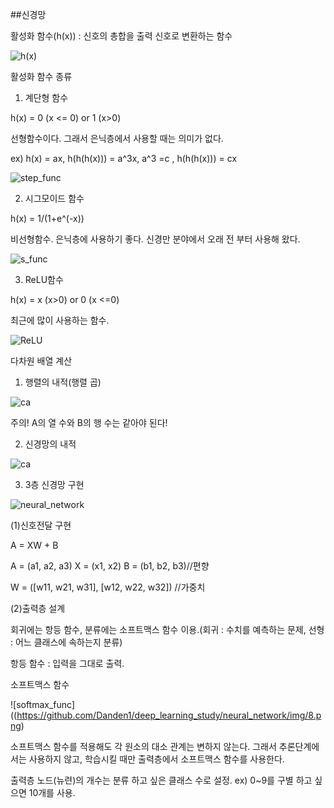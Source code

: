 ##신경망

활성화 함수(h(x)) : 신호의 총합을 출력 신호로 변환하는 함수

![h(x)](https://github.com/Danden1/deep_learning_study/neural_network/img/1.png)

활성화 함수 종류

1. 계단형 함수

h(x) = 0 (x <= 0)  or 1 (x>0)

선형함수이다. 그래서 은닉층에서 사용할 때는 의미가 없다.

ex) h(x) = ax,  h(h(h(x))) = a^3x, a^3 =c , h(h(h(x))) = cx

![step_func](https://github.com/Danden1/deep_learning_study/neural_network/img/2.png)


2. 시그모이드 함수

h(x) = 1/(1+e^(-x))

비선형함수. 은닉층에 사용하기 좋다. 신경만 분야에서 오래 전 부터 사용해 왔다.

![s_func](https://github.con/Danden1/deep_learning_study/neural_network/img/3.png)

3. ReLU함수

h(x) = x (x>0) or 0 (x <=0)

최근에 많이 사용하는 함수.

![ReLU](https://github.com/Danden1/deep_learning_study/neural_network/img/4.png)




다차원 배열 계산

1. 행렬의 내적(행렬 곱)

![ca](https://github.com/Danden1/deep_learning_study/neural_network/img/5.png)

주의! A의 열 수와 B의 행 수는 같아야 된다!

2. 신경망의 내적

![ca](https://github.com/Danden1/deep_learning_study/neural_network/img/6.png)

3. 3층 신경망 구현

![neural_network](https://github.com/Danden1/deep_learning_study/neural_network/img/7.png)

(1)신호전달 구현

A = XW + B

A = (a1, a2, a3)  X = (x1, x2)  B = (b1, b2, b3)//편향

W = ([w11, w21, w31], [w12, w22, w32]) //가중치

(2)출력층 설계

회귀에는 항등 함수, 분류에는 소프트맥스 함수 이용.(회귀 : 수치를 예측하는 문제, 선형 : 어느 클래스에 속하는지 분류)

항등 함수 : 입력을 그대로 출력.



소프트맥스 함수

![softmax_func]((https://github.com/Danden1/deep_learning_study/neural_network/img/8.png)

소프트맥스 함수를 적용해도 각 원소의 대소 관계는 변하지 않는다. 그래서 추론단계에서는 사용하지 않고, 학습시킬 때만 출력층에서 소프트맥스 함수를 사용한다.

출력층 노드(뉴련)의 개수는 분류 하고 싶은 클래스 수로 설정. ex) 0~9를 구별 하고 싶으면 10개를 사용.
